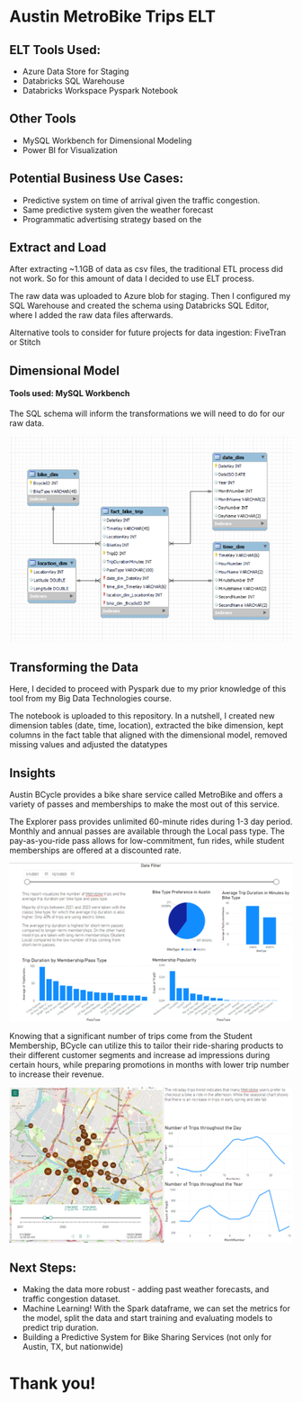 # Austin MetroBike Trips ELT

## ELT Tools Used:
* Azure Data Store for Staging
* Databricks SQL Warehouse
* Databricks Workspace Pyspark Notebook
## Other Tools
* MySQL Workbench for Dimensional Modeling
* Power BI for Visualization

##

## Potential Business Use Cases: 
* Predictive system on time of arrival given the traffic congestion.
* Same predictive system given the weather forecast
* Programmatic advertising strategy based on the 

##

## Extract and Load
After extracting ~1.1GB of data as csv files, the traditional ETL process did not work. So for this amount of data I decided to use ELT process.

The raw data was uploaded to Azure blob for staging. Then I configured my SQL Warehouse and created the schema using Databricks SQL Editor, where I added the raw data files afterwards.

Alternative tools to consider for future projects for data ingestion: FiveTran or Stitch

##

## Dimensional Model

#### Tools used: MySQL Workbench
The SQL schema will inform the transformations we will need to do for our raw data.

![dimensional_model_mysqlworkbench.png](dimensional_model_mysqlworkbench.png)

## Transforming the Data
Here, I decided to proceed with Pyspark due to my prior knowledge of this tool from my Big Data Technologies course.

The notebook is uploaded to this repository. In a nutshell, I created new dimension tables (date, time, location), extracted the bike dimension,
kept columns in the fact table that aligned with the dimensional model, removed missing values and adjusted the datatypes

##

## Insights

Austin BCycle provides a bike share service called MetroBike and offers a variety of passes and memberships to make the most out of this service.

The Explorer pass provides unlimited 60-minute rides during 1-3 day period. Monthly and annual passes are available 
through the Local pass type. The pay-as-you-ride pass allows for low-commitment, fun rides, while student memberships 
are offered at a discounted rate.

![biketype_passtype_report.png](biketype_passtype_report.png)

Knowing that a significant number of trips come from the Student Membership, 
BCycle can utilize this to tailor their ride-sharing products to their different customer segments and 
increase ad impressions during certain hours, while preparing promotions in months with lower trip number 
to increase their revenue.

![seasonality_location_report.png](seasonality_location_report.png)


##
## Next Steps:
* Making the data more robust - adding past weather forecasts, and traffic congestion dataset.
* Machine Learning! With the Spark dataframe, we can set the metrics for the model, split the data and start training and evaluating models to predict trip duration.
* Building a Predictive System for Bike Sharing Services (not only for Austin, TX, but nationwide)

#
# Thank you!